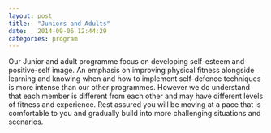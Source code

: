 ```yaml
---
layout: post
title:  "Juniors and Adults"
date:   2014-09-06 12:44:29
categories: program
---
```


Our Junior and adult programme focus on developing self-esteem and positive-self image. An emphasis on improving physical fitness alongside learning and knowing when and how to implement self-defence techniques is more intense than our other programmes. However we do understand that each member is different from each other and may have different levels of fitness and experience. Rest assured you will be moving at a pace that is comfortable to you and gradually build into more challenging situations and scenarios.